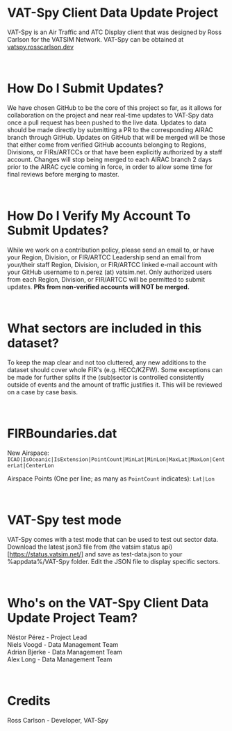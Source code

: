 # VAT-Spy Client Data Update Project

VAT-Spy is an Air Traffic and ATC Display client that was designed by Ross Carlson for the VATSIM Network. VAT-Spy can be obtained at [vatspy.rosscarlson.dev](https://vatspy.rosscarlson.dev/)

<br>

# How Do I Submit Updates?

We have chosen GitHub to be the core of this project so far, as it allows for collaboration on the project and near real-time updates to VAT-Spy data once a pull request has been pushed to the live data. Updates to data should be made directly by submitting a PR to the corresponding AIRAC branch through GitHub. Updates on GitHub that will be merged will be those that either come from verified GitHub accounts belonging to Regions, Divisions, or FIRs/ARTCCs or that have been explicitly authorized by a staff account. Changes will stop being merged to each AIRAC branch 2 days prior to the AIRAC cycle coming in force, in order to allow some time for final reviews before merging to master.

<br>

# How Do I Verify My Account To Submit Updates?

While we work on a contribution policy, please send an email to, or have your Region, Division, or FIR/ARTCC Leadership send an email from your/their staff Region, Division, or FIR/ARTCC linked e-mail account with your GitHub username to n.perez (at) vatsim.net. Only authorized users from each Region, Division, or FIR/ARTCC will be permitted to submit updates. **PRs from non-verified accounts will NOT be merged.**

<br>

# What sectors are included in this dataset?

To keep the map clear and not too cluttered, any new additions to the dataset should cover whole FIR's (e.g. HECC/KZFW). Some exceptions can be made for further splits if the (sub)sector is controlled consistently outside of events and the amount of traffic justifies it. This will be reviewed on a case by case basis. 

<br>

# FIRBoundaries.dat

New Airspace: ```ICAO|IsOceanic|IsExtension|PointCount|MinLat|MinLon|MaxLat|MaxLon|CenterLat|CenterLon```

Airspace Points (One per line; as many as ``PointCount`` indicates):
```Lat|Lon```

<br>

# VAT-Spy test mode

VAT-Spy comes with a test mode that can be used to test out sector data. Download the latest json3 file from (the vatsim status api)[https://status.vatsim.net/] and save as test-data.json to your %appdata%/VAT-Spy folder. Edit the JSON file to display specific sectors. 

<br>

# Who's on the VAT-Spy Client Data Update Project Team?

Néstor Pérez - Project Lead<br />
Niels Voogd - Data Management Team<br />
Adrian Bjerke - Data Management Team<br />
Alex Long - Data Management Team<br />


<br>

# Credits

Ross Carlson - Developer, VAT-Spy<br />
